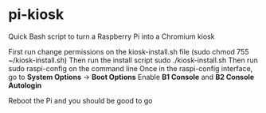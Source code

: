 # pi-kiosk
Quick Bash script to turn a Raspberry Pi into a Chromium kiosk 

First run change permissions on the kiosk-install.sh file (sudo chmod 755 ~/kiosk-install.sh)
Then run the install script sudo ./kiosk-install.sh
Then run sudo raspi-config on the command line 
Once in the raspi-config interface, go to **System Options** -> **Boot Options**
  Enable **B1 Console** and **B2 Console Autologin**
 
Reboot the Pi and you should be good to go
